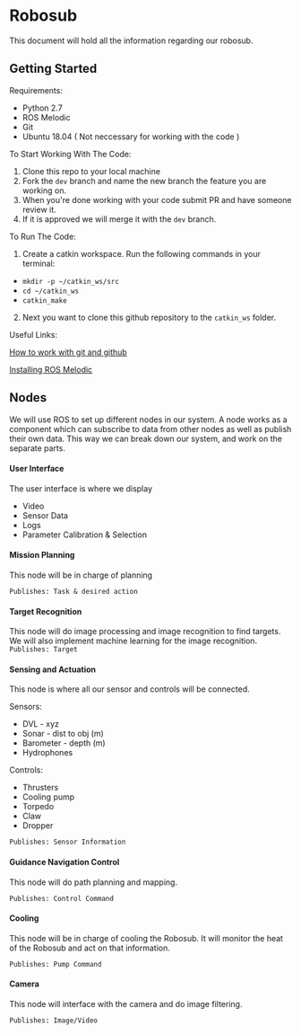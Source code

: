 # Robosub
This document will hold all the information regarding our robosub.

## Getting Started
Requirements:
- Python 2.7
- ROS Melodic
- Git
- Ubuntu 18.04 ( Not neccessary for working with the code )

To Start Working With The Code:

1. Clone this repo to your local machine
2. Fork the `dev` branch and name the new branch the feature you are working on.
3. When you're done working with your code submit PR and have someone review it.
4. If it is approved we will merge it with the `dev` branch.

To Run The Code:

1. Create a catkin workspace. Run the following commands in your terminal:
 - `mkdir -p ~/catkin_ws/src`
 - `cd ~/catkin_ws`
 - `catkin_make`

2. Next you want to clone this github repository to the `catkin_ws` folder.

Useful Links:

[How to work with git and github](https://product.hubspot.com/blog/git-and-github-tutorial-for-beginners)

[Installing ROS Melodic](http://wiki.ros.org/melodic/Installation/Ubuntu)


## Nodes
We will use ROS to set up different nodes in our system. A node works as a component which can subscribe to data from other nodes as well as publish their own data. This way we can break down our system, and work on the separate parts.

#### User Interface
The user interface is where we display
 - Video
 - Sensor Data
 - Logs
 - Parameter Calibration & Selection


#### Mission Planning
This node will be in charge of planning

`Publishes: Task & desired action	`

#### Target Recognition
This node will do image processing and image recognition to find targets. We will also implement machine learning for the image recognition.
`Publishes: Target`

#### Sensing and Actuation
This node is where all our sensor and controls will be connected.

Sensors:
-   DVL - xyz
-   Sonar - dist to obj (m)
-   Barometer - depth (m)
-   Hydrophones

Controls:
 - Thrusters
 - Cooling pump
 - Torpedo
 - Claw
 - Dropper

`Publishes: Sensor Information`
#### Guidance Navigation Control
This node will do path planning and mapping.

`Publishes: Control Command`

#### Cooling
This node will be in charge of cooling the Robosub. It will monitor the heat of the Robosub and act on that information.

`Publishes: Pump Command`

#### Camera
This node will interface with the camera and do image filtering.

`Publishes: Image/Video`
